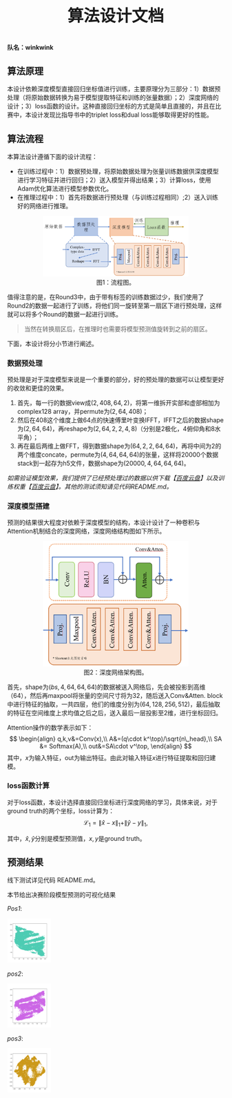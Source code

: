 <p style="text-align: center; font-size: 28pt; font-weight: bold;">
算法设计文档
</p>

**队名：winkwink**

## 算法原理

本设计依赖深度模型直接回归坐标值进行训练，主要原理分为三部分：1）数据预处理（将原始数据转换为易于模型提取特征和训练的张量数据）；2）深度网络的设计；3）loss函数的设计。这种直接回归坐标的方式是简单且直接的，并且在比赛中，本设计发现比指导书中的triplet loss和dual loss能够取得更好的性能。

## 算法流程

本算法设计遵循下面的设计流程：

- 在训练过程中：1）数据预处理，将原始数据处理为张量训练数据供深度模型进行学习特征并进行回归；2）送入模型并得出结果；3）计算loss，使用Adam优化算法进行模型参数优化。
- 在推理过程中：1）首先将数据进行预处理（与训练过程相同）;2）送入训练好的网络进行推理。

<figure style="text-align: center;">
    <img src="./流程图.png" alt="流程图" style="zoom: 33%;" />
    <figcaption>图1：流程图。</figcaption>
</figure>
值得注意的是，在Round3中，由于带有标签的训练数据过少，我们使用了Round2的数据一起进行了训练，将他们同一旋转至第一扇区下进行预处理，这样就可以将多个Round的数据一起进行训练。

> 当然在转换扇区后，在推理时也需要将模型预测值旋转到之前的扇区。

下面，本设计将分小节进行阐述。

### 数据预处理

预处理是对于深度模型来说是一个重要的部分，好的预处理的数据可以让模型更好的收敛和更佳的效果。

1. 首先，每一行的数据view成$(2,408,64,2)$，将第一维拆开实部和虚部相加为complex128 array，并permute为$(2,64,408)$；
1. 然后在408这个维度上做64点的快速傅里叶变换IFFT，IFFT之后的数据shape为$(2,64,64)$，再reshape为$(2,64,2,2,4,8)$（分别是2极化，4俯仰角和8水平角）；
1. 再在最后两维上做FFT，得到数据shape为$(64,2,2,64,64)$，再将中间为2的两个维度concate，permute为$(4,64,64,64)$的张量，这样将20000个数据stack到一起存为h5文件，数据shape为$(20000,4,64,64,64)$。

*如需验证模型效果，我们提供了已经预处理过的数据以供下载【[百度云盘](https://pan.baidu.com/s/1ofO1cGxwKfy6YG2fxAzHCw?pwd=2585)】以及训练权重【[百度云盘](https://pan.baidu.com/s/1GIINu_-FQzP3X1QyThX5Ow?pwd=dph4)】。其他的测试须知请见代码README.md。*

### 深度模型搭建

预测的结果很大程度对依赖于深度模型的结构，本设计设计了一种卷积与Attention机制结合的深度网络，深度网络结构图如下所示。

<figure style="text-align: center;">
    <img src="./transformer.png" alt="transformer" style="zoom: 33%;" />
    <figcaption>图2：深度网络架构图。</figcaption>
</figure>

首先，shape为$(bs,4,64,64,64)$的数据被送入网络后，先会被投影到高维（64），然后再maxpool将张量的空间尺寸将为32，随后送入Conv&Atten. block中进行特征的抽取，一共四层，他们的维度分别为$(64, 128, 256, 512)$，最后抽取的特征在空间维度上求均值之后之后，送入最后一层投影至2维，进行坐标回归。

Attention操作的数学表示如下：
$$
\begin{align}
q,k,v&=Conv(x),\\
A&=(q\cdot k^\top)/\sqrt{n\_head},\\
SA &= Softmax(A),\\
out&=SA\cdot v^\top,
\end{align}
$$
其中，$x$为输入特征，out为输出特征。由此对输入特征$x$进行特征提取和回归建模。

### loss函数计算

对于loss函数，本设计选择直接回归坐标进行深度网络的学习，具体来说，对于ground truth的两个坐标，loss计算为：
$$
\mathcal L_1=\|\hat x-x\|_1+\|\hat y -y\|_1,
$$

其中，$\hat x, \hat y$分别是模型预测值，$x,y$是ground truth。


## 预测结果

线下测试详见代码 README.md。

本节给出决赛阶段模型预测的可视化结果

*Pos1*:

<img src="./p1.png" style="zoom: 10%;" />

*pos2*:

<img src="./p2.png" style="zoom: 10%;" />

*pos3*:

<img src="./p3.png" style="zoom: 10%;" />